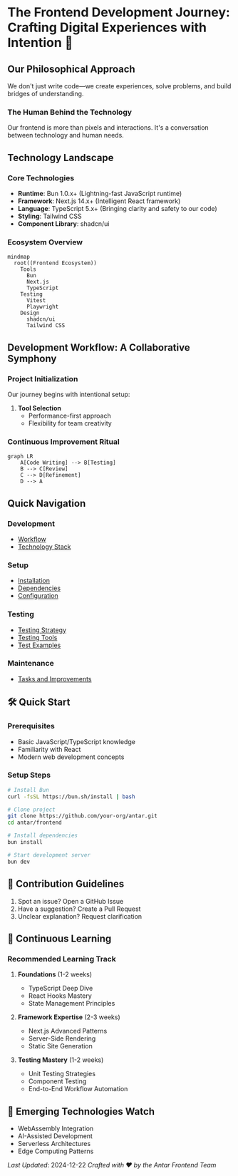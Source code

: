 # The Frontend Development Journey: Crafting Digital Experiences with Intention 🚀

## Our Philosophical Approach

We don't just write code—we create experiences, solve problems, and build bridges of understanding.

### The Human Behind the Technology
Our frontend is more than pixels and interactions. It's a conversation between technology and human needs.

## Technology Landscape

### Core Technologies
- **Runtime**: Bun 1.0.x+ (Lightning-fast JavaScript runtime)
- **Framework**: Next.js 14.x+ (Intelligent React framework)
- **Language**: TypeScript 5.x+ (Bringing clarity and safety to our code)
- **Styling**: Tailwind CSS
- **Component Library**: shadcn/ui

### Ecosystem Overview

```mermaid
mindmap
  root((Frontend Ecosystem))
    Tools
      Bun
      Next.js
      TypeScript
    Testing
      Vitest
      Playwright
    Design
      shadcn/ui
      Tailwind CSS
```

## Development Workflow: A Collaborative Symphony

### Project Initialization
Our journey begins with intentional setup:

1. **Tool Selection**
   - Performance-first approach
   - Flexibility for team creativity

### Continuous Improvement Ritual

```mermaid
graph LR
    A[Code Writing] --> B[Testing]
    B --> C[Review]
    C --> D[Refinement]
    D --> A
```

## Quick Navigation

### Development
- [Workflow](development/workflow.md)
- [Technology Stack](development/technology-stack.md)

### Setup
- [Installation](setup/installation.md)
- [Dependencies](setup/dependencies.md)
- [Configuration](setup/configuration.md)

### Testing
- [Testing Strategy](testing/strategy.md)
- [Testing Tools](testing/tools.md)
- [Test Examples](testing/examples.md)

### Maintenance
- [Tasks and Improvements](maintenance/tasks.md)

## 🛠 Quick Start

### Prerequisites
- Basic JavaScript/TypeScript knowledge
- Familiarity with React
- Modern web development concepts

### Setup Steps
```bash
# Install Bun
curl -fsSL https://bun.sh/install | bash

# Clone project
git clone https://github.com/your-org/antar.git
cd antar/frontend

# Install dependencies
bun install

# Start development server
bun dev
```

## 🤝 Contribution Guidelines

1. Spot an issue? Open a GitHub Issue
2. Have a suggestion? Create a Pull Request
3. Unclear explanation? Request clarification

## 🌱 Continuous Learning

### Recommended Learning Track
1. **Foundations** (1-2 weeks)
   - TypeScript Deep Dive
   - React Hooks Mastery
   - State Management Principles

2. **Framework Expertise** (2-3 weeks)
   - Next.js Advanced Patterns
   - Server-Side Rendering
   - Static Site Generation

3. **Testing Mastery** (1-2 weeks)
   - Unit Testing Strategies
   - Component Testing
   - End-to-End Workflow Automation

## 🔭 Emerging Technologies Watch
- WebAssembly Integration
- AI-Assisted Development
- Serverless Architectures
- Edge Computing Patterns

*Last Updated*: 2024-12-22
*Crafted with ❤️ by the Antar Frontend Team*
